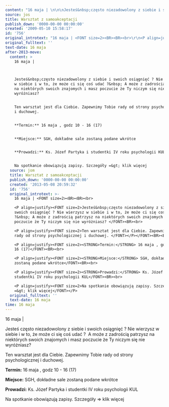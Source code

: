 ```yaml
---
content: "16 maja | \n\n\nJesteś&nbsp;często niezadowolony z siebie i swoich osiągnięć ? Nie wierzysz w siebie i w to, że może ci się coś udać ?&nbsp; A może z zadrością patrzysz na niektórych swoich znajomych i masz poczucie że Ty niczym się nie wyróżniasz? \n\nTen warsztat jest dla Ciebie. Zapewnimy Tobie rady od strony psychologicznej i duchowej. \n\n**Termin:** 16 maja , godz 10 - 16 (17)\n\n**Miejsce:** SGH, dokładne sale zostaną podane wkrótce\n\n**Prowadzi:** Ks. Józef Partyka i studentki IV roku psychologii KUL\n\nNa spotkanie obowiązują zapisy. Szczegóły =&gt; klik więcej\n\n\n<!--CONTENT FROM OLD SERVER (jos before 2013): 16 maja | \n\r\n\nJesteś&nbsp;często niezadowolony z siebie i swoich osiągnięć ? Nie wierzysz w siebie i w to, że może ci się coś udać ?&nbsp; A może z zadrością patrzysz na niektórych swoich znajomych i masz poczucie że Ty niczym się nie wyróżniasz? \n\n\r\n\nTen warsztat jest dla Ciebie. Zapewnimy Tobie rady od strony psychologicznej i duchowej. \n\n\r\n\n**Termin:** 16 maja , godz 10 - 16 (17)\n\n\r\n\n**Miejsce:** SGH, dokładne sale zostaną podane wkrótce\n\n\r\n\n**Prowadzi:** Ks. Józef Partyka i studentki IV roku psychologii KUL\n\n\r\n\nNa spotkanie obowiązują zapisy. Szczegóły =&gt; klik więcej\n\n-->"
source: jos
title: Warsztat z samoakceptacji
publish_down: '0000-00-00 00:00:00'
created: '2009-05-10 15:58:17'
id: '756'
original_introtext: "16 maja | <FONT size=2><BR><BR><br>\r\n<P align=justify><FONT size=2>Jesteś&nbsp;często niezadowolony z siebie i swoich osiągnięć ? Nie wierzysz w siebie i w to, że może ci się coś udać ?&nbsp; A może z zadrością patrzysz na niektórych swoich znajomych i masz poczucie że Ty niczym się nie wyróżniasz? </FONT><BR><br>\r\n<P align=justify><FONT size=2>Ten warsztat jest dla Ciebie. Zapewnimy Tobie rady od strony psychologicznej i duchowej. </FONT></P></FONT><BR><BR><br>\r\n<P align=justify><FONT size=2><STRONG>Termin:</STRONG> 16 maja , godz 10 - 16 (17)</FONT><BR><br>\r\n<P align=justify><FONT size=2><STRONG>Miejsce:</STRONG> SGH, dokładne sale zostaną podane wkrótce</FONT><BR><br>\r\n<P align=justify><FONT size=2><STRONG>Prowadzi:</STRONG> Ks. Józef Partyka i studentki IV roku psychologii KUL</FONT><BR><br>\r\n<P align=justify><FONT size=2>Na spotkanie obowiązują zapisy. Szczegóły =&gt; klik więcej</FONT></P>"
original_fulltext: ''
text-date: 16 maja
after-2013-move:
  content: >
    16 maja | 



    Jesteś&nbsp;często niezadowolony z siebie i swoich osiągnięć ? Nie wierzysz
    w siebie i w to, że może ci się coś udać ?&nbsp; A może z zadrością patrzysz
    na niektórych swoich znajomych i masz poczucie że Ty niczym się nie
    wyróżniasz? 


    Ten warsztat jest dla Ciebie. Zapewnimy Tobie rady od strony psychologicznej
    i duchowej. 


    **Termin:** 16 maja , godz 10 - 16 (17)


    **Miejsce:** SGH, dokładne sale zostaną podane wkrótce


    **Prowadzi:** Ks. Józef Partyka i studentki IV roku psychologii KUL


    Na spotkanie obowiązują zapisy. Szczegóły =&gt; klik więcej
  source: jom
  title: Warsztat z samoakceptacji
  publish_down: '0000-00-00 00:00:00'
  created: '2013-05-08 20:59:32'
  id: '756'
  original_introtext: >-
    16 maja | <FONT size=2><BR><BR><br>

    <P align=justify><FONT size=2>Jesteś&nbsp;często niezadowolony z siebie i
    swoich osiągnięć ? Nie wierzysz w siebie i w to, że może ci się coś udać
    ?&nbsp; A może z zadrością patrzysz na niektórych swoich znajomych i masz
    poczucie że Ty niczym się nie wyróżniasz? </FONT><BR><br>

    <P align=justify><FONT size=2>Ten warsztat jest dla Ciebie. Zapewnimy Tobie
    rady od strony psychologicznej i duchowej. </FONT></P></FONT><BR><BR><br>

    <P align=justify><FONT size=2><STRONG>Termin:</STRONG> 16 maja , godz 10 -
    16 (17)</FONT><BR><br>

    <P align=justify><FONT size=2><STRONG>Miejsce:</STRONG> SGH, dokładne sale
    zostaną podane wkrótce</FONT><BR><br>

    <P align=justify><FONT size=2><STRONG>Prowadzi:</STRONG> Ks. Józef Partyka i
    studentki IV roku psychologii KUL</FONT><BR><br>

    <P align=justify><FONT size=2>Na spotkanie obowiązują zapisy. Szczegóły
    =&gt; klik więcej</FONT></P>
  original_fulltext: ''
  text-date: 16 maja
time: 16 maja
---
```

16 maja | 


Jesteś&nbsp;często niezadowolony z siebie i swoich osiągnięć ? Nie wierzysz w siebie i w to, że może ci się coś udać ?&nbsp; A może z zadrością patrzysz na niektórych swoich znajomych i masz poczucie że Ty niczym się nie wyróżniasz? 

Ten warsztat jest dla Ciebie. Zapewnimy Tobie rady od strony psychologicznej i duchowej. 

**Termin:** 16 maja , godz 10 - 16 (17)

**Miejsce:** SGH, dokładne sale zostaną podane wkrótce

**Prowadzi:** Ks. Józef Partyka i studentki IV roku psychologii KUL

Na spotkanie obowiązują zapisy. Szczegóły =&gt; klik więcej


<!--CONTENT FROM OLD SERVER (jos before 2013): 16 maja | 


Jesteś&nbsp;często niezadowolony z siebie i swoich osiągnięć ? Nie wierzysz w siebie i w to, że może ci się coś udać ?&nbsp; A może z zadrością patrzysz na niektórych swoich znajomych i masz poczucie że Ty niczym się nie wyróżniasz? 



Ten warsztat jest dla Ciebie. Zapewnimy Tobie rady od strony psychologicznej i duchowej. 



**Termin:** 16 maja , godz 10 - 16 (17)



**Miejsce:** SGH, dokładne sale zostaną podane wkrótce



**Prowadzi:** Ks. Józef Partyka i studentki IV roku psychologii KUL



Na spotkanie obowiązują zapisy. Szczegóły =&gt; klik więcej

-->

<!--{{json:{"created_date":"2009-05-10 15:58:17","publish_down":"0000-00-00 00:00:00","id":"756"}}}-->